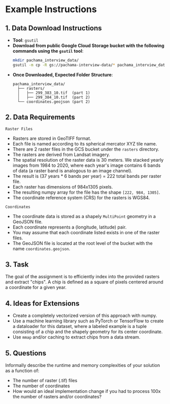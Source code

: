 
# Example Instructions

## 1. Data Download Instructions
- **Tool**: `gsutil`
- **Download from public Google Cloud Storage bucket with the following commands using the `gsutil` tool**:
  ```bash
  mkdir pachama_interview_data/
  gsutil -m cp -R gs://pachama-interview-data/* pachama_interview_data/
  ```
- **Once Downloaded, Expected Folder Structure**:
  ```
  pachama_interview_data/
    ├── rasters/
    │   ├── 299_383_10.tif  (part 1)
    │   ├── 299_384_10.tif  (part 2)
    └── coordinates.geojson (part 2)
  ```

## 2. Data Requirements

`Raster Files`
- Rasters are stored in GeoTIFF format.
- Each file is named according to its spherical mercator XYZ tile name.
- There are 2 raster files in the GCS bucket under the `rasters` directory.
- The rasters are derived from Landsat imagery.
- The spatial resolution of the raster data is 30 meters. We stacked yearly images from 1984 to 2020, where each year's image contains 6 bands of data (a raster band is analogous to an image channel).
- The result is (37 years * 6 bands per year) = 222 total bands per raster file.
- Each raster has dimensions of 984x1305 pixels.
- The resulting numpy array for the file has the shape `[222, 984, 1305]`.
- The coordinate reference system (CRS) for the rasters is WGS84.

`Coordinates`
- The coordinate data is stored as a shapely `MultiPoint` geometry in a GeoJSON file.
- Each coordinate represents a (longitude, latitude) pair.
- You may assume that each coordinate listed exists in one of the raster files.
- The GeoJSON file is located at the root level of the bucket with the name `coordinates.geojson`.

## 3. Task
The goal of the assignment is to efficiently index into the provided rasters and extract "chips". A chip is defined as a square of pixels centered around a coordinate for a given year.

## 4. Ideas for Extensions
- Create a completely vectorized version of this approach with numpy.
- Use a machine learning library such as PyTorch or TensorFlow to create a dataloader for this dataset, where a labeled example is a tuple consisting of a chip and the shapely geometry for its center coordinate.
- Use `mmap` and/or caching to extract chips from a data stream.

## 5. Questions
Informally describe the runtime and memory complexities of your solution as a function of:
- The number of raster (.tif) files
- The number of coordinates
- How would an ideal implementation change if you had to process 100x the number of rasters and/or coordinates?
